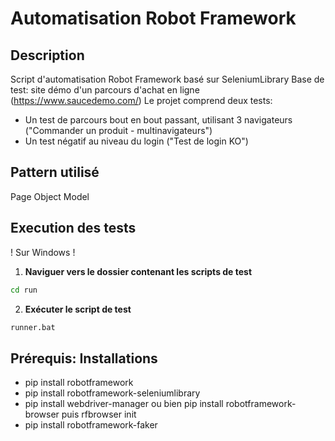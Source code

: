 # Automatisation Robot Framework

## Description
Script d'automatisation Robot Framework basé sur SeleniumLibrary
Base de test: site démo d'un parcours d'achat en ligne (https://www.saucedemo.com/)
Le projet comprend deux tests:
   -  Un test de parcours bout en bout passant, utilisant 3 navigateurs ("Commander un produit - multinavigateurs")
   -  Un test négatif au niveau du login ("Test de login KO")

## Pattern utilisé
Page Object Model

## Execution des tests
! Sur Windows !
1. **Naviguer vers le dossier contenant les scripts de test**
```bash
cd run
```
2. **Exécuter le script de test**
```bash
runner.bat
```

## Prérequis: Installations
- pip install robotframework
- pip install robotframework-seleniumlibrary
- pip install webdriver-manager
ou bien pip install robotframework-browser puis rfbrowser init
- pip install robotframework-faker



